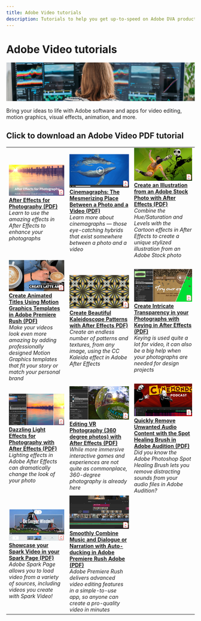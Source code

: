 ```yaml
---
title: Adobe Video tutorials
description: Tutorials to help you get up-to-speed on Adobe DVA products
---
```


# Adobe Video tutorials

![Creative Cloud Hero Image](../assets/CCEbanner-DVA.png)

Bring your ideas to life with Adobe software and apps for video editing, motion graphics, visual effects, animation, and more.

## Click to download an Adobe Video PDF tutorial

<table>
<tr>
 <td>
   <a href="assets/AfterEffectsforPhotography.pdf">
      <img alt="After Effects for Photography" src="assets/AfterEffectsforPhotography.jpg" />
   </a>
    <div>
   <a href="assets/AfterEffectsforPhotography.pdf"><strong>After Effects for Photography (PDF)</strong></a>
    </div>
    <em>Learn to use the amazing effects in After Effects to enhance your photographs</em>
    <br>
  </td>
  <td>
   <a href="assets/CinemagraphsTheMesmerizingPlaceBetweenaPhotoandaVideo.pdf">
      <img alt="Cinemagraphs: The Mesmerizing Place Between a Photo and a Video" src="assets/CinemagraphsTheMesmerizingPlaceBetweenaPhotoandaVideo.jpg" />
   </a>
    <div>
   <a href="assets/CinemagraphsTheMesmerizingPlaceBetweenaPhotoandaVideo.pdf"><strong>Cinemagraphs: The Mesmerizing Place Between a Photo and a Video (PDF)</strong></a>
    </div>
    <em>Learn more about cinemagraphs — those eye-catching hybrids that exist somewhere between a photo and a video</em>
    <br>
  </td>
  <td>
   <a href="assets/CreateanIllustrationfromanAdobeStockPhotowithAfterEffects.pdf">
      <img alt="Create an Illustration from an Adobe Stock Photo with After Effects" src="assets/CreateanIllustrationfromanAdobeStockPhotowithAfterEffects.jpg" />
   </a>
    <div>
   <a href="assets/CreateanIllustrationfromanAdobeStockPhotowithAfterEffects.pdf"><strong>Create an Illustration from an Adobe Stock Photo with After Effects (PDF)</strong></a>
    </div>
    <em>Combine the Hue/Saturation and Levels with the Cartoon effects in After Effects to create a unique stylized illustration from an Adobe Stock photo</em>
    <br>
  </td>
</tr>
<tr>
 <td>
   <a href="assets/CreateAnimatedTitlesUsingMotionGraphicsTemplatesinAdobePremiereRush.pdf">
      <img alt="Create Animated Titles Using Motion Graphics Templates in Adobe Premiere Rush" src="assets/CreateAnimatedTitlesUsingMotionGraphicsTemplatesinAdobePremiereRush.jpg" />
   </a>
    <div>
   <a href="assets/CreateAnimatedTitlesUsingMotionGraphicsTemplatesinAdobePremiereRush.pdf"><strong>Create Animated Titles Using Motion Graphics Templates in Adobe Premiere Rush (PDF)</strong></a>
    </div>
    <em>Make your videos look even more amazing by adding professionally designed Motion Graphics templates that fit your story or match your personal brand</em>
    <br>
  </td>
  <td>
   <a href="assets/CreateBeautifulKaleidoscopePatternswithAfterEffects.pdf">
      <img alt="Create Beautiful Kaleidoscope Patterns with After Effects" src="assets/CreateBeautifulKaleidoscopePatternswithAfterEffects.jpg" />
   </a>
    <div>
   <a href="assets/CreateBeautifulKaleidoscopePatternswithAfterEffects.pdf"><strong>Create Beautiful Kaleidoscope Patterns with After Effects PDF)</strong></a>
    </div>
    <em>Create an endless number of patterns and textures, from any image, using the CC Kaleida effect in Adobe After Effects</em>
    <br>
  </td>
  <td>
   <a href="assets/CreateIntricateTransparencyinyourPhotographswithKeyinginAfterEffects.pdf">
      <img alt="Create Intricate Transparency in your Photographs with Keying in After Effects" src="assets/CreateIntricateTransparencyinyourPhotographswithKeyinginAfterEffects.jpg" />
   </a>
    <div>
   <a href="assets/CreateIntricateTransparencyinyourPhotographswithKeyinginAfterEffects.pdf"><strong>Create Intricate Transparency in your Photographs with Keying in After Effects (PDF)</strong></a>
    </div>
    <em>Keying is used quite a lot for video, it can also be a big help when your photographs are needed for design projects</em>
    <br>
  </td>
</tr>
<tr>
 <td>
   <a href="assets/DazzlingLightEffectsforPhotographywithAfterEffects.pdf">
      <img alt="Dazzling Light Effects for Photography with After Effects" src="assets/DazzlingLightEffectsforPhotographywithAfterEffects.jpg" />
   </a>
    <div>
   <a href="assets/DazzlingLightEffectsforPhotographywithAfterEffects.pdf"><strong>Dazzling Light Effects for Photography with After Effects (PDF)</strong></a>
    </div>
    <em>Lighting effects in Adobe After Effects can dramatically change the look of your photo</em>
    <br>
  </td>
  <td>
   <a href="assets/EditingVRPhotography360photoswithAfterEffects.pdf">
      <img alt="Editing VR Photography (360 degree photos) with After Effects" src="assets/EditingVRPhotography360photoswithAfterEffects.jpg" />
   </a>
    <div>
   <a href="assets/EditingVRPhotography360photoswithAfterEffects.pdf"><strong>Editing VR Photography (360 degree photos) with After Effects (PDF)</strong></a>
    </div>
    <em>While more immersive interactive games and experiences are not quite as commonplace, 360-degree photography is already here</em>
    <br>
  </td>
  <td>
   <a href="assets/QuicklyRemoveUnwantedAudioContentwiththeSpotHealingBrushinAdobeAudition.pdf">
      <img alt="Quickly Remove Unwanted Audio Content with the Spot Healing Brush in Adobe Audition" src="assets/QuicklyRemoveUnwantedAudioContentwiththeSpotHealingBrushinAdobeAudition.jpg" />
   </a>
    <div>
   <a href="assets/QuicklyRemoveUnwantedAudioContentwiththeSpotHealingBrushinAdobeAudition.pdf"><strong>Quickly Remove Unwanted Audio Content with the Spot Healing Brush in Adobe Audition (PDF)</strong></a>
    </div>
    <em>Did you know the Adobe Photoshop Spot Healing Brush lets you remove distracting sounds from your audio files in Adobe Audition?</em>
    <br>
  </td>
</tr>
<tr>
   <td>
   <a href="assets/ShowcaseyourSparkVideoinyourSparkPage.pdf">
      <img alt="Showcase your Spark Video in your Spark Page" src="assets/ShowcaseyourSparkVideoinyourSparkPage.jpg" />
   </a>
    <div>
   <a href="assets/ShowcaseyourSparkVideoinyourSparkPage.pdf"><strong>Showcase your Spark Video in your Spark Page (PDF)</strong></a>
    </div>
    <em>Adobe Spark Page allows you to load video from a variety of sources, including videos you create with Spark Video!</em>
    <br>
  </td>
  <td>
   <a href="assets/SmoothlyCombineMusicandDialogueorNarrationwithAutoduckinginAdobePremiereRush.pdf">
      <img alt="Smoothly Combine Music and Dialogue or Narration with Auto-ducking in Adobe Premiere Rush Adobe" src="assets/SmoothlyCombineMusicandDialogueorNarrationwithAutoduckinginAdobePremiereRush.jpg" />
   </a>
    <div>
   <a href="assets/SmoothlyCombineMusicandDialogueorNarrationwithAutoduckinginAdobePremiereRush.pdf"><strong>Smoothly Combine Music and Dialogue or Narration with Auto-ducking in Adobe Premiere Rush Adobe (PDF)</strong></a>
    </div>
    <em>Adobe Premiere Rush delivers advanced video editing features in a simple-to-use app, so anyone can create a pro-quality video in minutes</em>
    <br>
  </td>
</tr>
</table>